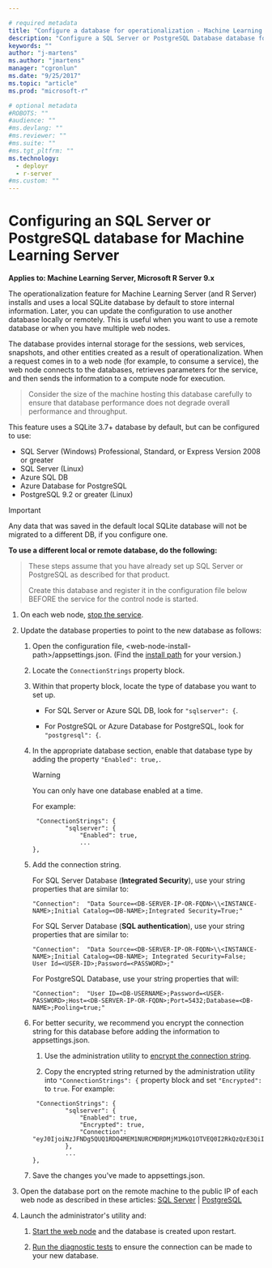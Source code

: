 ```yaml
---

# required metadata
title: "Configure a database for operationalization - Machine Learning Server "
description: "Configure a SQL Server or PostgreSQL Database database for Machine Learning Server"
keywords: ""
author: "j-martens"
ms.author: "jmartens"
manager: "cgronlun"
ms.date: "9/25/2017"
ms.topic: "article"
ms.prod: "microsoft-r"

# optional metadata
#ROBOTS: ""
#audience: ""
#ms.devlang: ""
#ms.reviewer: ""
#ms.suite: ""
#ms.tgt_pltfrm: ""
ms.technology:
  - deployr
  - r-server
#ms.custom: ""
---
```


# Configuring an SQL Server or PostgreSQL database for Machine Learning Server

**Applies to: Machine Learning Server, Microsoft R Server 9.x**

The operationalization feature for Machine Learning Server (and R Server) installs and uses a local SQLite database by default to store internal information. Later, you can update the configuration to use another database locally or remotely. This is useful when you want to use a remote database or when you have multiple web nodes. 

The database provides internal storage for the sessions, web services, snapshots, and other entities created as a result of operationalization. When a request comes in to a web node (for example, to consume a service), the web node connects to the databases, retrieves parameters for the service, and then sends the information to a compute node for execution.

> Consider the size of the machine hosting this database carefully to ensure that database performance does not degrade overall performance and throughput.

This feature uses a SQLite 3.7+ database by default, but can be configured to use:
+ SQL Server (Windows) Professional, Standard, or Express Version 2008 or greater
+ SQL Server (Linux)
+ Azure SQL DB
+ Azure Database for PostgreSQL
+ PostgreSQL 9.2 or greater (Linux)

> [!Important]
> Any data that was saved in the default local SQLite database will not be migrated to a different DB,  if you configure one.

<a name="sqlserver"></a>
<a name="postgresql"></a>

**To use a different local or remote database, do the following:**

> These steps assume that you have already set up SQL Server or PostgreSQL as described for that product.
>
> Create this database and register it in the configuration file below BEFORE the service for the control node is started.

1.  On each web node, [stop the service](configure-admin-cli-stop-start.md).

1.  Update the database properties to point to the new database as follows:

    1. Open the configuration file, \<web-node-install-path>/appsettings.json. (Find the [install path](../operationalize/configure-find-admin-configuration-file.md) for your version.) 

    1. Locate the `ConnectionStrings` property block.

    1. Within that property block, locate the type of database you want to set up.
       + For SQL Server or Azure SQL DB, look for `"sqlserver": {`.

       + For PostgreSQL or Azure Database for PostgreSQL, look for `"postgresql": {`.

    1. In the appropriate database section, enable that database type by adding the property `"Enabled": true,`. 
       >[!WARNING]
       >You can only have one database enabled at a time. 
       
       For example:
       ```
        "ConnectionStrings": {
                "sqlserver": {
                    "Enabled": true,
                    ...
       },
       ```

    1. Add the connection string.

       For SQL Server Database (**Integrated Security**), use your string properties that are similar to:
       ``` 
       "Connection":  "Data Source=<DB-SERVER-IP-OR-FQDN>\\<INSTANCE-NAME>;Initial Catalog=<DB-NAME>;Integrated Security=True;"
       ```

       For SQL Server Database (**SQL authentication**), use your string properties that are similar to: 
       ``` 
       "Connection":  "Data Source=<DB-SERVER-IP-OR-FQDN>\\<INSTANCE-NAME>;Initial Catalog=<DB-NAME>; Integrated Security=False; User Id=<USER-ID>;Password=<PASSWORD>;"
       ```

       For PostgreSQL Database, use your string properties that will:
       ``` 
       "Connection":  "User ID=<DB-USERNAME>;Password=<USER-PASSWORD>;Host=<DB-SERVER-IP-OR-FQDN>;Port=5432;Database=<DB-NAME>;Pooling=true;"
       ```       
    
    1. <a name="encrypt"></a>For better security, we recommend you encrypt the connection string for this database before adding the information to appsettings.json.
    
       1. Use the administration utility to [encrypt the connection string](configure-admin-cli-encrypt-credentials.md).

       1. Copy the encrypted string returned by the administration utility into `"ConnectionStrings": {` property block and set `"Encrypted":` to `true`. For example:
            
       ```
        "ConnectionStrings": {
                "sqlserver": {
                    "Enabled": true,
                    "Encrypted": true,
                    "Connection": "eyJ0IjoiNzJFNDg5QUQ1RDQ4MEM1NURCMDRDMjM1MkQ1OTVEQ0I2RkQzQzE3QiIsInMiOiJFWkNhNUdJMUNSRFV0bXZHVEIxcmNRcmxXTE9QM2ZTOGtTWFVTRk5QSk9vVXRWVzRSTlh1THcvcDd0bCtQdFN3QVRFRjUvL2ZJMjB4K2xTME00VHRKZDdkcUhKb294aENOQURyZFY1KzZ0bUgzWG1TOWNVUkdwdjl3TGdTaUQ0Z0tUV0QrUDNZdEVMMCtrOStzdHB"
                },
                ...
       },
       ```       

    1. Save the changes you've made to appsettings.json.

1. Open the database port on the remote machine to the public IP of each web node as described in these articles: [SQL Server](https://technet.microsoft.com/en-us/library/ms175043(v=sql.130).aspx) | [PostgreSQL](https://www.postgresql.org/docs/current/static/auth-pg-hba-conf.html)
         
1. Launch the administrator's utility and:

   1. [Start the web node](configure-admin-cli-stop-start.md) and the database is created upon restart.

   1. [Run the diagnostic tests](configure-run-diagnostics.md) to ensure the connection can be made to your new database.
